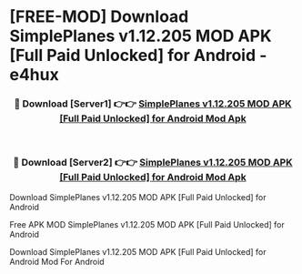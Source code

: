 # [FREE-MOD] Download SimplePlanes v1.12.205 MOD APK [Full Paid Unlocked] for Android - e4hux


<div align="center">
<h3>🔴 Download [Server1] 👉👉 <a href="https://apk-comot.site?title=SimplePlanes_v1.12.205_MOD_APK_[Full_Paid_Unlocked]_for_Android">SimplePlanes v1.12.205 MOD APK [Full Paid Unlocked] for Android Mod Apk</a></h3><br>

<h3>🔴 Download [Server2] 👉👉 <a href="https://apk-comot.site?title=SimplePlanes_v1.12.205_MOD_APK_[Full_Paid_Unlocked]_for_Android">SimplePlanes v1.12.205 MOD APK [Full Paid Unlocked] for Android Mod Apk</a></h3>
</div>



Download SimplePlanes v1.12.205 MOD APK [Full Paid Unlocked] for Android 

Free APK MOD SimplePlanes v1.12.205 MOD APK [Full Paid Unlocked] for Android 

Download SimplePlanes v1.12.205 MOD APK [Full Paid Unlocked] for Android Mod For Android
